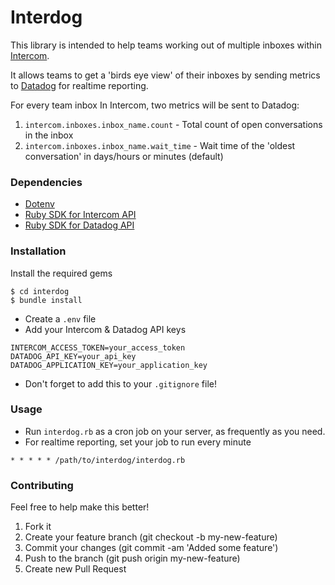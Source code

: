 # Interdog

This library is intended to help teams working out of multiple inboxes within [Intercom](http://www.intercom.com). 

It allows teams to get a 'birds eye view' of their inboxes by sending metrics to [Datadog](http://datadoghq.com) for realtime reporting. 

For every team inbox In Intercom, two metrics will be sent to Datadog:
1. `intercom.inboxes.inbox_name.count` - Total count of open conversations in the inbox 
2. `intercom.inboxes.inbox_name.wait_time` - Wait time of the 'oldest conversation' in days/hours or minutes (default)  

### Dependencies

- [Dotenv](https://github.com/bkeepers/dotenv)
- [Ruby SDK for Intercom API](https://github.com/intercom/intercom-ruby)
- [Ruby SDK for Datadog API](https://github.com/DataDog/dogapi-rb)

### Installation

Install the required gems
```
$ cd interdog
$ bundle install 
```

- Create a `.env` file
- Add your Intercom & Datadog API keys

```
INTERCOM_ACCESS_TOKEN=your_access_token
DATADOG_API_KEY=your_api_key
DATADOG_APPLICATION_KEY=your_application_key
```
- Don't forget to add this to your `.gitignore` file!

### Usage

- Run `interdog.rb` as a cron job on your server, as frequently as you need.
- For realtime reporting, set your job to run every minute
``` 
* * * * * /path/to/interdog/interdog.rb 
```

### Contributing
Feel free to help make this better! 

1. Fork it
2. Create your feature branch (git checkout -b my-new-feature)
3. Commit your changes (git commit -am 'Added some feature')
4. Push to the branch (git push origin my-new-feature)
5. Create new Pull Request
